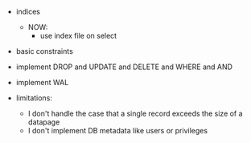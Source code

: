 -   indices
    - NOW:
        - use index file on select
-   basic constraints
-   implement DROP and UPDATE and DELETE and WHERE and AND
-   implement WAL

-   limitations:
    -   I don't handle the case that a single record exceeds the size of a datapage
    -   I don't implement DB metadata like users or privileges
